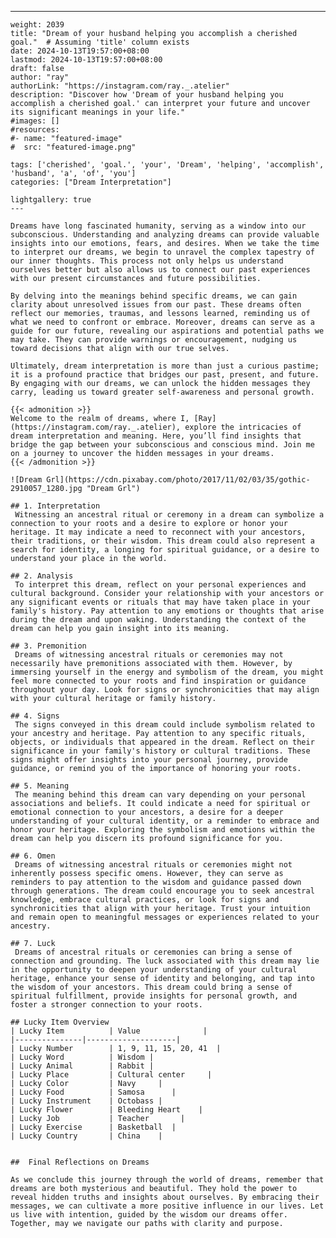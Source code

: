 ---
    weight: 2039
    title: "Dream of your husband helping you accomplish a cherished goal."  # Assuming 'title' column exists
    date: 2024-10-13T19:57:00+08:00
    lastmod: 2024-10-13T19:57:00+08:00
    draft: false
    author: "ray"
    authorLink: "https://instagram.com/ray._.atelier"
    description: "Discover how 'Dream of your husband helping you accomplish a cherished goal.' can interpret your future and uncover its significant meanings in your life."
    #images: []
    #resources:
    #- name: "featured-image"
    #  src: "featured-image.png"
    
    tags: ['cherished', 'goal.', 'your', 'Dream', 'helping', 'accomplish', 'husband', 'a', 'of', 'you']
    categories: ["Dream Interpretation"]
    
    lightgallery: true
    ---
    
    Dreams have long fascinated humanity, serving as a window into our subconscious. Understanding and analyzing dreams can provide valuable insights into our emotions, fears, and desires. When we take the time to interpret our dreams, we begin to unravel the complex tapestry of our inner thoughts. This process not only helps us understand ourselves better but also allows us to connect our past experiences with our present circumstances and future possibilities.
    
    By delving into the meanings behind specific dreams, we can gain clarity about unresolved issues from our past. These dreams often reflect our memories, traumas, and lessons learned, reminding us of what we need to confront or embrace. Moreover, dreams can serve as a guide for our future, revealing our aspirations and potential paths we may take. They can provide warnings or encouragement, nudging us toward decisions that align with our true selves.
    
    Ultimately, dream interpretation is more than just a curious pastime; it is a profound practice that bridges our past, present, and future. By engaging with our dreams, we can unlock the hidden messages they carry, leading us toward greater self-awareness and personal growth.
    
    {{< admonition >}}
    Welcome to the realm of dreams, where I, [Ray](https://instagram.com/ray._.atelier), explore the intricacies of dream interpretation and meaning. Here, you’ll find insights that bridge the gap between your subconscious and conscious mind. Join me on a journey to uncover the hidden messages in your dreams.
    {{< /admonition >}}
    
    ![Dream Grl](https://cdn.pixabay.com/photo/2017/11/02/03/35/gothic-2910057_1280.jpg "Dream Grl")
    
    ## 1. Interpretation
     Witnessing an ancestral ritual or ceremony in a dream can symbolize a connection to your roots and a desire to explore or honor your heritage. It may indicate a need to reconnect with your ancestors, their traditions, or their wisdom. This dream could also represent a search for identity, a longing for spiritual guidance, or a desire to understand your place in the world.
    
    ## 2. Analysis
     To interpret this dream, reflect on your personal experiences and cultural background. Consider your relationship with your ancestors or any significant events or rituals that may have taken place in your family's history. Pay attention to any emotions or thoughts that arise during the dream and upon waking. Understanding the context of the dream can help you gain insight into its meaning.
    
    ## 3. Premonition
     Dreams of witnessing ancestral rituals or ceremonies may not necessarily have premonitions associated with them. However, by immersing yourself in the energy and symbolism of the dream, you might feel more connected to your roots and find inspiration or guidance throughout your day. Look for signs or synchronicities that may align with your cultural heritage or family history.
    
    ## 4. Signs
     The signs conveyed in this dream could include symbolism related to your ancestry and heritage. Pay attention to any specific rituals, objects, or individuals that appeared in the dream. Reflect on their significance in your family's history or cultural traditions. These signs might offer insights into your personal journey, provide guidance, or remind you of the importance of honoring your roots.
    
    ## 5. Meaning
     The meaning behind this dream can vary depending on your personal associations and beliefs. It could indicate a need for spiritual or emotional connection to your ancestors, a desire for a deeper understanding of your cultural identity, or a reminder to embrace and honor your heritage. Exploring the symbolism and emotions within the dream can help you discern its profound significance for you.
    
    ## 6. Omen
     Dreams of witnessing ancestral rituals or ceremonies might not inherently possess specific omens. However, they can serve as reminders to pay attention to the wisdom and guidance passed down through generations. The dream could encourage you to seek ancestral knowledge, embrace cultural practices, or look for signs and synchronicities that align with your heritage. Trust your intuition and remain open to meaningful messages or experiences related to your ancestry.
    
    ## 7. Luck
     Dreams of ancestral rituals or ceremonies can bring a sense of connection and grounding. The luck associated with this dream may lie in the opportunity to deepen your understanding of your cultural heritage, enhance your sense of identity and belonging, and tap into the wisdom of your ancestors. This dream could bring a sense of spiritual fulfillment, provide insights for personal growth, and foster a stronger connection to your roots.
    
    ## Lucky Item Overview
    | Lucky Item          | Value              |
    |---------------|--------------------|
    | Lucky Number        | 1, 9, 11, 15, 20, 41  |
    | Lucky Word          | Wisdom |
    | Lucky Animal        | Rabbit |
    | Lucky Place         | Cultural center     |
    | Lucky Color         | Navy     |
    | Lucky Food          | Samosa      |
    | Lucky Instrument    | Octobass |
    | Lucky Flower        | Bleeding Heart    |
    | Lucky Job           | Teacher       |
    | Lucky Exercise      | Basketball  |
    | Lucky Country       | China    |
    
    
    ##  Final Reflections on Dreams
    
    As we conclude this journey through the world of dreams, remember that dreams are both mysterious and beautiful. They hold the power to reveal hidden truths and insights about ourselves. By embracing their messages, we can cultivate a more positive influence in our lives. Let us live with intention, guided by the wisdom our dreams offer. Together, may we navigate our paths with clarity and purpose.
    
